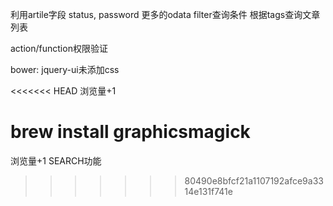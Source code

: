 利用artile字段 status, password
更多的odata filter查询条件
根据tags查询文章列表

action/function权限验证

bower: jquery-ui未添加css

<<<<<<< HEAD
浏览量+1

brew install graphicsmagick
=======
浏览量+1 
SEARCH功能
>>>>>>> 80490e8bfcf21a1107192afce9a3314e131f741e
